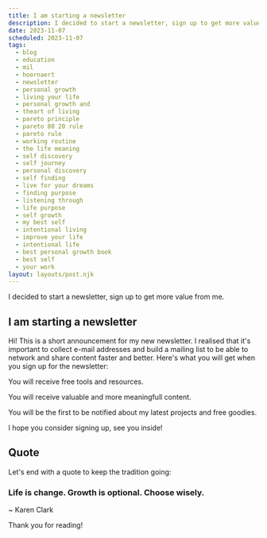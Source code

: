 ```yaml
---
title: I am starting a newsletter
description: I decided to start a newsletter, sign up to get more value from me.
date: 2023-11-07
scheduled: 2023-11-07
tags:
  - blog
  - education
  - mil
  - hoornaert
  - newsletter
  - personal growth
  - living your life
  - personal growth and
  - theart of living
  - pareto principle
  - pareto 80 20 rule
  - pareto rule
  - working routine
  - the life meaning
  - self discovery
  - self journey
  - personal discovery
  - self finding
  - live for your dreams
  - finding purpose
  - listening through
  - life purpose
  - self growth
  - my best self
  - intentional living
  - improve your life
  - intentional life
  - best personal growth book
  - best self
  - your work
layout: layouts/post.njk
---
```

I decided to start a newsletter, sign up to get more value from me.

## I am starting a newsletter

Hi! This is a short announcement for my new newsletter. I realised that it's important to collect e-mail addresses and build a mailing list to be able to network and share content faster and better. Here's what you will get when you sign up for the newsletter:

You will receive free tools and resources.

You will receive valuable and more meaningfull content.

You will be the first to be notified about my latest projects and free goodies.

I hope you consider signing up, see you inside!

## Quote

Let's end with a quote to keep the tradition going:

### Life is change. Growth is optional. Choose wisely.
~ Karen Clark

Thank you for reading!
